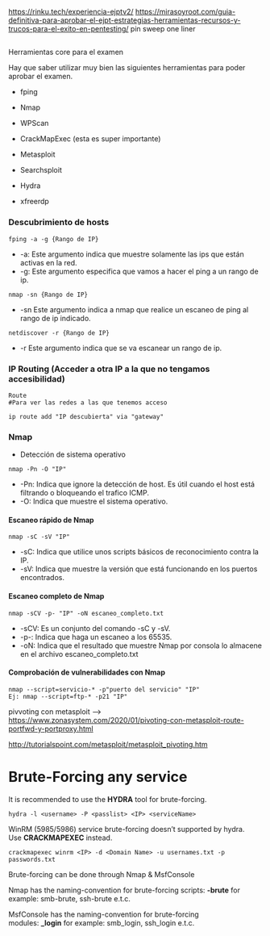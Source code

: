    https://rinku.tech/experiencia-ejptv2/
https://mirasoyroot.com/guia-definitiva-para-aprobar-el-ejpt-estrategias-herramientas-recursos-y-trucos-para-el-exito-en-pentesting/
pin sweep one liner
## 

Herramientas core para el examen

Hay que saber utilizar muy bien las siguientes herramientas para poder aprobar el examen.

- fping
    
- Nmap
    
- WPScan
    
- CrackMapExec (esta es super importante)
    
- Metasploit
    
- Searchsploit
    
- Hydra
    
- xfreerdp

### Descubrimiento de hosts

```
fping -a -g {Rango de IP} 
```

- -a: Este argumento indica que muestre solamente las ips que están activas en la red.
- -g: Este argumento especifica que vamos a hacer el ping a un rango de ip.

```
nmap -sn {Rango de IP}
```

- -sn Este argumento indica a nmap que realice un escaneo de ping al rango de ip indicado.

```
netdiscover -r {Rango de IP}
```

- -r Este argumento indica que se va escanear un rango de ip.

### IP Routing (Acceder a otra IP a la que no tengamos accesibilidad)

```
Route
#Para ver las redes a las que tenemos acceso

ip route add "IP descubierta" via "gateway"
```

### Nmap

- Detección de sistema operativo

```
nmap -Pn -O "IP"
```

- -Pn: Indica que ignore la detección de host. Es útil cuando el host está filtrando o bloqueando el trafico ICMP.
- -O: Indica que muestre el sistema operativo.

#### Escaneo rápido de Nmap

```
nmap -sC -sV "IP"
```

- -sC: Indica que utilice unos scripts básicos de reconocimiento contra la IP.
- -sV: Indica que muestre la versión que está funcionando en los puertos encontrados.

#### Escaneo completo de Nmap

```
nmap -sCV -p- "IP" -oN escaneo_completo.txt
```

- -sCV: Es un conjunto del comando -sC y -sV.
- -p-: Indica que haga un escaneo a los 65535.
- -oN: Indica que el resultado que muestre Nmap por consola lo almacene en el archivo escaneo_completo.txt

#### Comprobación de vulnerabilidades con Nmap

```
nmap --script=servicio-* -p"puerto del servicio" "IP"
Ej: nmap --script=ftp-* -p21 "IP"
```

pivvoting con metasploit --> https://www.zonasystem.com/2020/01/pivoting-con-metasploit-route-portfwd-y-portproxy.html

http://tutorialspoint.com/metasploit/metasploit_pivoting.htm


# Brute-Forcing any service

[](https://github.com/PakCyberbot/eJPTv2-Notes/blob/main/service-enumeration.md#brute-forcing-any-service)

It is recommended to use the **HYDRA** tool for brute-forcing.

```shell
hydra -l <username> -P <passlist> <IP> <serviceName>
```

WinRM (5985/5986) service brute-forcing doesn’t supported by hydra. Use **CRACKMAPEXEC** instead.

```shell
crackmapexec winrm <IP> -d <Domain Name> -u usernames.txt -p passwords.txt
```

Brute-forcing can be done through Nmap & MsfConsole

Nmap has the naming-convention for brute-forcing scripts: **-brute** for example: smb-brute, ssh-brute e.t.c.

MsfConsole has the naming-convention for brute-forcing modules: **_login** for example: smb_login, ssh_login e.t.c.